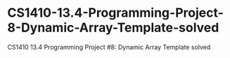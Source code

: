 # CS1410-13.4-Programming-Project-8-Dynamic-Array-Template-solved
CS1410 13.4 Programming Project #8: Dynamic Array Template solved
